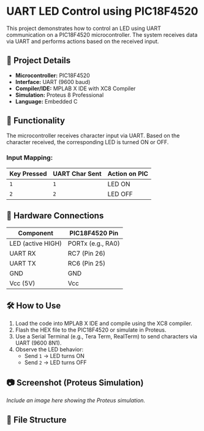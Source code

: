 # UART LED Control using PIC18F4520

This project demonstrates how to control an LED using UART communication on a PIC18F4520 microcontroller. The system receives data via UART and performs actions based on the received input.

## 🔧 Project Details

- **Microcontroller:** PIC18F4520
- **Interface:** UART (9600 baud)
- **Compiler/IDE:** MPLAB X IDE with XC8 Compiler
- **Simulation:** Proteus 8 Professional
- **Language:** Embedded C

## 📱 Functionality

The microcontroller receives character input via UART. Based on the character received, the corresponding LED is turned ON or OFF.

### Input Mapping:
| Key Pressed | UART Char Sent | Action on PIC |
|-------------|----------------|----------------|
| `1`         | `1`            | LED ON         |
| `2`         | `2`            | LED OFF        |

## 🔌 Hardware Connections

| Component     | PIC18F4520 Pin |
|---------------|----------------|
| LED (active HIGH) | PORTx (e.g., RA0)     |
| UART RX       | RC7 (Pin 26)   |
| UART TX       | RC6 (Pin 25)   |
| GND           | GND            |
| Vcc (5V)      | Vcc            |

## 🛠️ How to Use

1. Load the code into MPLAB X IDE and compile using the XC8 compiler.
2. Flash the HEX file to the PIC18F4520 or simulate in Proteus.
3. Use a Serial Terminal (e.g., Tera Term, RealTerm) to send characters via UART (9600 8N1).
4. Observe the LED behavior:
   - Send `1` → LED turns ON
   - Send `2` → LED turns OFF

## 📷 Screenshot (Proteus Simulation)

_Include an image here showing the Proteus simulation._

## 📂 File Structure

